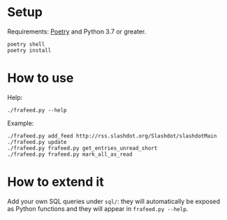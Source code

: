 # Setup

Requirements: [Poetry](https://poetry.eustace.io/) and Python 3.7 or greater.

```
poetry shell
poetry install
```

# How to use

Help:

```
./frafeed.py --help
```

Example:
```
./frafeed.py add_feed http://rss.slashdot.org/Slashdot/slashdotMain
./frafeed.py update
./frafeed.py frafeed.py get_entries_unread_short
./frafeed.py frafeed.py mark_all_as_read
```

# How to extend it

Add your own SQL queries under `sql/`: they will automatically be exposed as Python functions and they will appear in `frafeed.py --help`.
